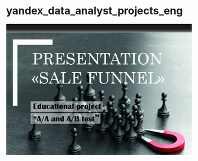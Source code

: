 # yandex_data_analyst_projects_eng
 [![Презентация_01](https://github.com/aegorovspb/yandex_data_analyst_projects_eng/blob/main/08_aab_test_presentation/presentation%20sale%20funnel_01.jpg)](https://github.com/aegorovspb/)

